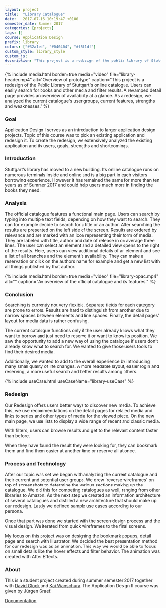 ```yaml
---
layout: project
title:  "Library Catalogue"
date:   2017-07-16 10:19:47 +0100
semester_date: Summer 2017
categories: [projects]
tags: []
course: Application Design
prefix: library
colors: ["#32a1ed", "#040404", "#f5f1df"]
custom_style: library_style
custom_js:
description: "This project is a redesign of the public library of Stuttgart’s online catalogue. As a redesign, we analyzed the current catalogue and created an improved concept using our findings." 
---
```


{% include media.html 
    border=true
    media="video"
    file="library-header.mp4" 
    alt="Overview of prototype" 
    caption="This project is a redesign of the Public Library of Stuttgart's online catalogue. Users can easily search for books and other media and filter results. A revamped detail page provides an overview of availability at a glance. As a redesign, we analyzed the current catalogue's user groups, current features, strengths and weaknesses." %}

### Goal
Application Design I serves as an introduction to larger application design projects. Topic of this course was to pick an existing application and redesign it. To create the redesign, we extensively analyzed the existing application and its users, goals, strengths and shortcomings.

### Introduction
Stuttgart’s library has moved to a new building. Its online catalogue runs on numerous terminals inside and online and is a big part in each visitors borrowing experience. However it has remained the same for more than ten years as of Summer 2017 and could help users much more in finding the books they need.

### Analysis
The official catalogue features a functional main page. Users can search by typing into multiple text fields, depending on how they want to search. They can for example decide to search for a title or an author. After searching the results are presented on the left side of the screen. Results are ordered by relevance and are marked with an icon representing their form of media. They are labeled with title, author and date of release in on average three lines. The user can select an element and a detailed view opens to the right of the results. Here, users can view additional details of an element and see a list of all branches and the element's availability. They can make a reservation or click on the authors name for example and get a new list with all things published by that author.

{% include media.html 
    border=true
    media="video"
    file="library-opac.mp4" 
    alt="" 
    caption="An overview of the official catalogue and its features." %}

### Conclusion
Searching is currently not very flexible. Separate fields for each category are prone to errors. Results are hard to distinguish from another due to narrow spaces between elements and line spaces. Finally, the detail pages’ layout for media data is rather confusing. 

The current catalogue functions only if the user already knows what they want to borrow and just need to reserve it or want to know its position. We saw the opportunity to add a new way of using the catalogue if users don’t already know what to search for. We wanted to give those users tools to find their desired media.

Additionally, we wanted to add to the overall experience by introducing many small quality of life changes. A more readable layout, easier login and reserving, a more useful search and better results among others.

{% include useCase.html useCaseName="library-useCase" %}


### Redesign
Our Redesign offers users better ways to discover new media. To achieve this, we use recommendations on the detail pages for related media and links to series and other types of media for the viewed piece. On the new main page, we use lists to display a wide range of recent and classic media. 

With filters, users can browse results and get to the relevant content faster than before. 

When they have found the result they were looking for, they can bookmark them and find them easier at another time or reserve all at once.

### Process and Technology
After our topic was set we began with analyzing the current catalogue and their current and potential user groups. We drew 'reverse wireframes' on top of screenshots to determine the various sections making up the catalogue. We did this for competing catalogues as well, ranging from other libraries to Amazon. As the next step we created an information architecture of several catalogues and distilled a new architecture that should make up our redesign. Lastly we defined sample use cases according to our persona. 

Once that part was done we started with the screen design process and the visual design. We iterated from quick wireframes to the final screens. 

My focus on this project was on designing the bookmark popups, detail page and search with Illustrator. We decided the best presentation method for our redesign was as an animation. This way we would be able to focus on small details like the hover effects and filter behavior. The animation was created with After Effects.

### About
This is a student project created during summer semester 2017 together with [David Glock](http://www.davidglock.de) and [Kai Wanschura](http://www.kaiwanschura.de). The Application Design II course was given by Jürgen Graef.  

[Documentation](../../docs/Application_Design_OPAC__David_KaiMagnus_Kai_Ende.pdf)